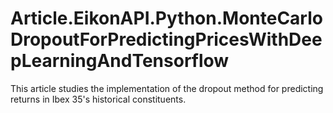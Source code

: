# Article.EikonAPI.Python.MonteCarloDropoutForPredictingPricesWithDeepLearningAndTensorflow
This article studies the implementation of the dropout method for predicting returns in Ibex 35's historical constituents.

